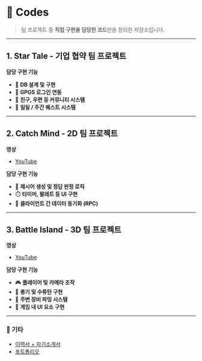 # 🚀 Codes

> 팀 프로젝트 중 **직접 구현을 담당한 코드**만을 정리한 저장소입니다.

---

## 1. Star Tale - 기업 협약 팀 프로젝트

**담당 구현 기능**
- 🔧 **DB 설계 및 구현**
- 🔐 **GPGS 로그인 연동**
- 🤝 **친구, 우편 등 커뮤니티 시스템**
- 📆 **일일 / 주간 퀘스트 시스템**

---

## 2. Catch Mind - 2D 팀 프로젝트

**영상**
- [YouTube](https://www.youtube.com/watch?v=B5pGhPaiKGA&ab_channel=%EA%B9%80%EC%A7%84%EC%9B%90)

**담당 구현 기능**
- 🧠 **제시어 생성 및 정답 판정 로직**
- ⏱️ **타이머, 팔레트 등 UI 구현**
- 🔄 **클라이언트 간 데이터 동기화 (RPC)**

---

## 3. Battle Island - 3D 팀 프로젝트

**영상**
- [YouTube](https://www.youtube.com/watch?v=TwZa4cfSjiM&ab_channel=%EA%B9%80%EC%A7%84%EC%9B%90)

**담당 구현 기능**
- 🎮 **플레이어 및 카메라 조작**
- 🔫 **총기 및 수류탄 구현**
- 🎒 **주변 장비 파밍 시스템**
- 🧩 **게임 내 UI 요소 구현**

---

### 📌 기타

- [이력서 + 자기소개서](https://drive.google.com/file/d/1pBVkITI26MwrLG0llGg6_caqk5NG_CFX/view?usp=sharing)
- [포트폴리오](https://drive.google.com/file/d/1e6_JHKjuMGfmy6UbDAQmjg81MR0IaQs3/view?usp=sharing)

